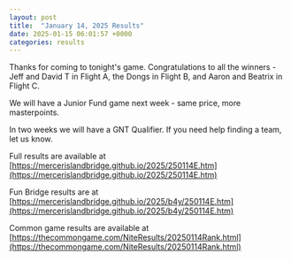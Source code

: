 ```yaml
---
layout: post
title:  "January 14, 2025 Results"
date: 2025-01-15 06:01:57 +0000
categories: results
---
```

Thanks for coming to tonight's game. Congratulations to all the winners - Jeff and David T in Flight A, the Dongs in Flight B, and Aaron and Beatrix in Flight C.

We will have a Junior Fund game next week - same price, more masterpoints.

In two weeks we will have a GNT Qualifier. If you need help finding a team, let us know.

Full results are available at [https://mercerislandbridge.github.io/2025/250114E.htm](https://mercerislandbridge.github.io/2025/250114E.htm)

Fun Bridge results are at [https://mercerislandbridge.github.io/2025/b4y/250114E.htm](https://mercerislandbridge.github.io/2025/b4y/250114E.htm)

Common game results are available at [https://thecommongame.com/NiteResults/20250114Rank.html](https://thecommongame.com/NiteResults/20250114Rank.html)

